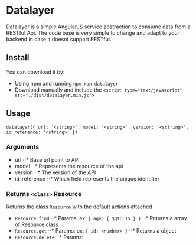 # Datalayer
Datalayer is a simple AngularJS service abstraction to consume data from a
RESTful Api.
The code base is very simple to change and adapt to your backend in case it doesnt support RESTful.

## Install
You can download it by:
* Using npm and running `npm run datalayer`
* Download manually and include the `<script type="text/javascript" src="./dist/datalayer.min.js">`

## Usage
`datalayer({ url: '<string>', model: '<string>', version: '<sctring>', id_reference: '<string>' })`

### Arguments
* url
⋅⋅* Base url point to API
* model
⋅⋅* Represents the resource of the api
* version
⋅⋅* The version of the API
* id_reference
⋅⋅* Which field represents the unique identifier

### Returns `<class>` Resource
Returns the class `Resource` with the default actions attached
* `Resource.find`
⋅⋅* Params: <object> ex: `{ age: { $gt: 15 } }`
⋅⋅* Returns a array of Resource class
* `Resource.get`
⋅⋅* Params: <object> ex: `{ id: <number> }`
⋅⋅* Returns a object
* `Resource.delete`
⋅⋅* Params: <object> ex: `{ id: <number> }`
⋅⋅* Returns true/false

## Starter guide
```javascript
var Task = datalayer({ model: 'task'});
var User = datalayer({ model: 'user' });

var cleaning = new Task();
var alex = new User();
var john = new User();

john.name = 'John something';
john.email = 'john@dummy.com'
john.age = '27';

john.$save();

```

## Code examples

## Using events

## Modify
If your backend don't support RESTful you can easily alter the ajax call to
better fit your use cases.

```javascript
function datalayer($rootScope, $http, $q) {

  Resource.find = function(filter) {
    var defer = $q.defer();

    /**
     * Add your $http call here
     * return a promise
     */

    return defer.promise;
  };

  Resource.get = function () {
    var defer = $q.defer();

    /**
     * Add your $http call here
     * return a promise
     */

    return defer.promise;
  };

  ...
}
```
